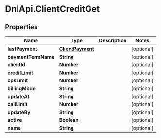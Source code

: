 # DnlApi.ClientCreditGet

## Properties
Name | Type | Description | Notes
------------ | ------------- | ------------- | -------------
**lastPayment** | [**ClientPayment**](ClientPayment.md) |  | [optional] 
**paymentTermName** | **String** |  | [optional] 
**clientId** | **Number** |  | [optional] 
**creditLimit** | **Number** |  | [optional] 
**cpsLimit** | **Number** |  | [optional] 
**billingMode** | **String** |  | [optional] 
**updateAt** | **String** |  | [optional] 
**callLimit** | **Number** |  | [optional] 
**updateBy** | **String** |  | [optional] 
**active** | **Boolean** |  | [optional] 
**name** | **String** |  | [optional] 


